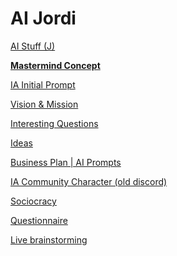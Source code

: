 # AI Jordi

[AI Stuff (J)](AI%20Jordi%20f8518873bc04484fadfdc8de04b14013/AI%20Stuff%20(J)%20ffd21540d8504daab7a71a25568eea9f.md)

[**Mastermind Concept**](AI%20Jordi%20f8518873bc04484fadfdc8de04b14013/Mastermind%20Concept%20cf0ecd3fa5444860b6ef1ac39b74bd98.md)

[IA Initial Prompt](AI%20Jordi%20f8518873bc04484fadfdc8de04b14013/IA%20Initial%20Prompt%20267bdf04a7a344d08e2b434713258297.md)

[Vision & Mission](AI%20Jordi%20f8518873bc04484fadfdc8de04b14013/Vision%20&%20Mission%20f5f82235a5a440778c41cfda92f188bc.md)

[Interesting Questions](AI%20Jordi%20f8518873bc04484fadfdc8de04b14013/Interesting%20Questions%201817eec7cd6b48c5b385c8162b84a6bc.md)

[Ideas ](AI%20Jordi%20f8518873bc04484fadfdc8de04b14013/Ideas%209e1445d343a242b9810b1afcab4585b6.md)

[Business Plan | AI Prompts ](AI%20Jordi%20f8518873bc04484fadfdc8de04b14013/Business%20Plan%20AI%20Prompts%2056ee20c39f6a4d7d89a8ac79221a9499.md)

[IA Community Character (old discord)](AI%20Jordi%20f8518873bc04484fadfdc8de04b14013/IA%20Community%20Character%20(old%20discord)%2028e29f23a16e455baa79f3230fe54ab8.md)

[Sociocracy](AI%20Jordi%20f8518873bc04484fadfdc8de04b14013/Sociocracy%204895eb4ca679412f94db1be759e05992.md)

[Questionnaire](AI%20Jordi%20f8518873bc04484fadfdc8de04b14013/Questionnaire%205770b4efa7ae416bb4d88aecccb7422f.md)

[Live brainstorming](AI%20Jordi%20f8518873bc04484fadfdc8de04b14013/Live%20brainstorming%2095345ccb052a4197a1ecab6b748d23d6.md)
